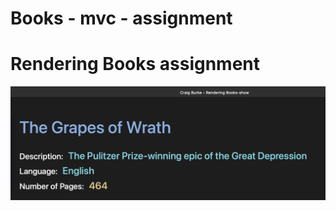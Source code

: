 # Books - mvc - assignment

# Rendering Books assignment

![screenShot1](./src/main/resources/static//images/myScreenShot1.png)
